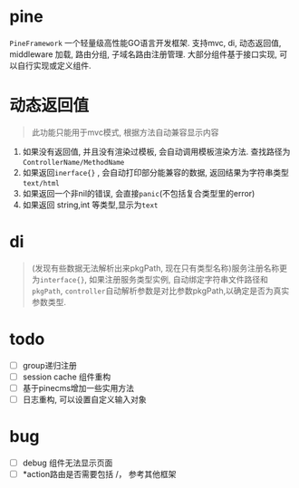 # pine #

`PineFramework`  一个轻量级高性能GO语言开发框架.  支持mvc, di, 动态返回值, middleware 加载, 路由分组, 子域名路由注册管理.
大部分组件基于接口实现, 可以自行实现或定义组件. 

 # 动态返回值 #
> 此功能只能用于mvc模式, 根据方法自动兼容显示内容

1. 如果没有返回值, 并且没有渲染过模板, 会自动调用模板渲染方法. 查找路径为 `ControllerName/MethodName`
2. 如果返回`inerface{}` , 会自动打印部分能兼容的数据, 返回结果为字符串类型 `text/html`
3. 如果返回一个非nil的错误, 会直接`panic`(不包括复合类型里的error)
4. 如果返回 string,int 等类型,显示为`text`


# di # 
> (发现有些数据无法解析出来pkgPath, 现在只有类型名称)服务注册名称更为`interface{}`,  如果注册服务类型实例, 自动绑定字符串文件路径和`pkgPath`,
`controller`自动解析参数是对比参数pkgPath,以确定是否为真实参数类型.  


# todo #
- [ ] group递归注册
- [ ] session cache 组件重构
- [ ] 基于pinecms增加一些实用方法
- [ ] 日志重构, 可以设置自定义输入对象

# bug #
- [ ] debug 组件无法显示页面
- [ ] *action路由是否需要包括 /， 参考其他框架
